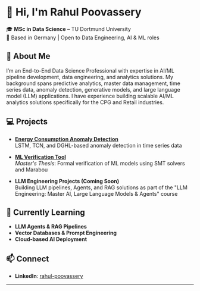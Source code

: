 # 👋 Hi, I'm Rahul Poovassery

🎓 **MSc in Data Science** – TU Dortmund University  
📍 Based in Germany | Open to Data Engineering, AI & ML roles

## 🚀 About Me

I’m an End-to-End Data Science Professional with expertise in AI/ML pipeline development, data engineering, and analytics solutions. My background spans predictive analytics, master data management, time series data, anomaly detection, generative models, and large language model (LLM) applications. I have experience building scalable AI/ML analytics solutions specifically for the CPG and Retail industries.

## 💻 Projects

- **[Energy Consumption Anomaly Detection](https://github.com/rahulps33/Energy-Consumption-Anomaly-Detection-Case-Study)**  
  LSTM, TCN, and DGHL-based anomaly detection in time series data

- **[ML Verification Tool](https://github.com/rahulps33/ml-vRtool)**  
  *Master's Thesis*: Formal verification of ML models using SMT solvers and Marabou

- **LLM Engineering Projects (Coming Soon)**  
  Building LLM pipelines, Agents, and RAG solutions as part of the "LLM Engineering: Master AI, Large Language Models & Agents" course

## 🌱 Currently Learning

- **LLM Agents & RAG Pipelines**  
- **Vector Databases & Prompt Engineering**  
- **Cloud-based AI Deployment**

## 📫 Connect

- **LinkedIn**: [rahul-poovassery](https://www.linkedin.com/in/rahul-poovassery) 

---
